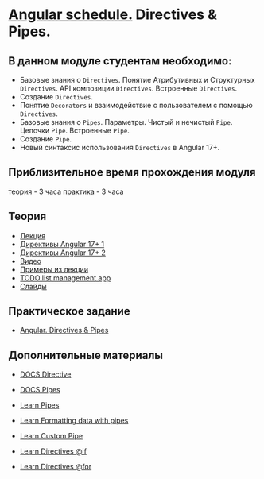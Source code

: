 # [Angular schedule.](../../README.md) Directives & Pipes.

## В данном модуле студентам необходимо:

- Базовые знания о `Directives`. Понятие Атрибутивных и Структурных `Directives`. API композиции `Directives`. Встроенные `Directives`.
- Создание `Directives`.
- Понятие `Decorators` и взаимодействие с пользователем с помощью `Directives`.
- Базовые знания о `Pipes`. Параметры. Чистый и нечистый `Pipe`. Цепочки `Pipe`. Встроенные `Pipe`.
- Создание `Pipe`.
- Новый синтаксис использования `Directives` в Angular 17+.

## Приблизительное время прохождения модуля

теория - 3 часа
практика - 3 часа

## Теория

- [Лекция](https://youtu.be/ezoPOrwQ-rw)
- [Директивы Angular 17+ 1](https://www.youtube.com/watch?v=W5l5r0tCsAk)
- [Директивы Angular 17+ 2](https://www.youtube.com/watch?v=loB7f_2YlfY)
- [Видео](https://www.youtube.com/watch?v=eM3zi_n7lNs&list=PL1w1q3fL4pmj9k1FrJ3Pe91EPub2_h4jF&index=4)
- [Примеры из лекции](https://github.com/NataliaLoginova/angular-course/tree/main/angular-directives-pipes/src)
- [TODO list management app](https://github.com/pavelrazuvalau/todo-list-management/tree/e935bfeef0e794a54907ea2c1978e06e7f914cd7)
- [Слайды](https://slides.com/natalia_loginowa/angular-directives-pipes)

## Практическое задание

- [Angular. Directives & Pipes](https://github.com/rolling-scopes-school/tasks/blob/master/tasks/angular/components-directives-pipes.md)

## Дополнительные материалы

- [DOCS Directive](https://angular.dev/guide/directives)
- [DOCS Pipes](https://angular.dev/guide/pipes)

- [Learn Pipes](https://angular.dev/tutorials/learn-angular/22-pipes)
- [Learn Formatting data with pipes](https://angular.dev/tutorials/learn-angular/23-pipes-format-data)
- [Learn Custom Pipe](https://angular.dev/tutorials/learn-angular/24-create-a-pipe)
- [Learn Directives @if](https://angular.dev/tutorials/learn-angular/4-control-flow-if)
- [Learn Directives @for](https://angular.dev/tutorials/learn-angular/5-control-flow-for)
